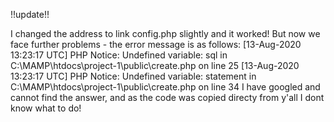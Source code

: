 !!update!!

I changed the address to link config.php slightly and it worked! But now we face further problems - the error message is as follows:
[13-Aug-2020 13:23:17 UTC] PHP Notice:  Undefined variable: sql in C:\MAMP\htdocs\project-1\public\create.php on line 25
[13-Aug-2020 13:23:17 UTC] PHP Notice:  Undefined variable: statement in C:\MAMP\htdocs\project-1\public\create.php on line 34
I have googled and cannot find the answer, and as the code was copied directy from y'all I dont know what to do!

